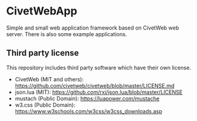 # CivetWebApp

Simple and small web application framework based on CivetWeb web server.
There is also some example applications.

## Third party license

This repository includes third party software which have their own license.

* CivetWeb (MIT and others): https://github.com/civetweb/civetweb/blob/master/LICENSE.md
* json.lua (MIT): https://github.com/rxi/json.lua/blob/master/LICENSE
* mustach (Public Domain): https://luapower.com/mustache
* w3.css (Public Domain): https://www.w3schools.com/w3css/w3css_downloads.asp
